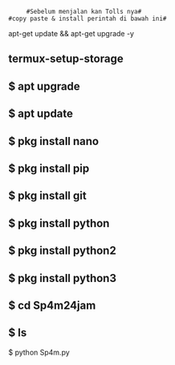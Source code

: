          #Sebelum menjalan kan Tolls nya#
    #copy paste & install perintah di bawah ini#

apt-get update && apt-get upgrade -y

termux-setup-storage
-----------------------------------------------------
$ apt upgrade
-----------------------------------------------------
$ apt update
-----------------------------------------------------
$ pkg install nano
-----------------------------------------------------
$ pkg install pip
-----------------------------------------------------
$ pkg install git
-----------------------------------------------------
$ pkg install python
-----------------------------------------------------
$ pkg install python2
-----------------------------------------------------
$ pkg install python3
-----------------------------------------------------
$ cd Sp4m24jam
-----------------------------------------------------
$ ls
-----------------------------------------------------
$ python Sp4m.py
